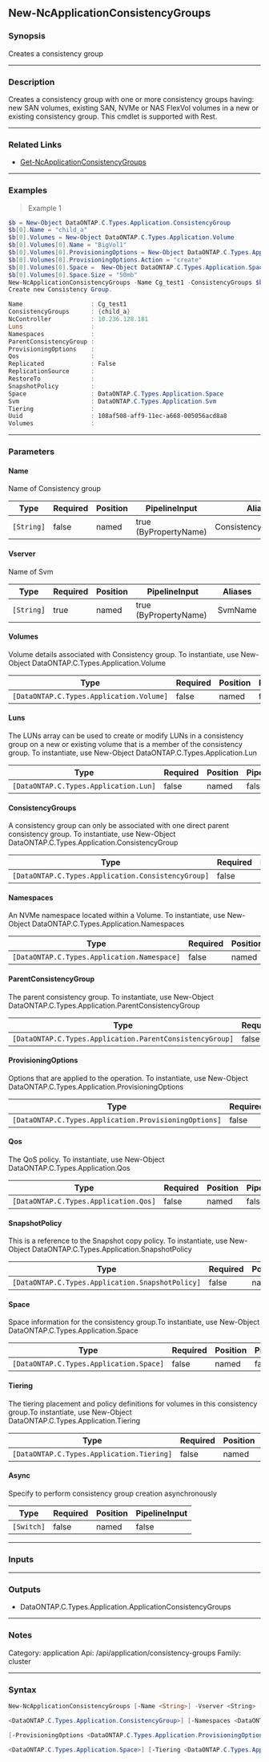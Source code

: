 New-NcApplicationConsistencyGroups
----------------------------------

### Synopsis
Creates a consistency group

---

### Description

Creates a consistency group with one or more consistency groups having:
new SAN volumes,
existing SAN, NVMe or NAS FlexVol volumes in a new or existing consistency group. This cmdlet is supported with Rest.

---

### Related Links
* [Get-NcApplicationConsistencyGroups](Get-NcApplicationConsistencyGroups)

---

### Examples
> Example 1

```PowerShell
$b = New-Object DataONTAP.C.Types.Application.ConsistencyGroup
$b[0].Name = "child_a"
$b[0].Volumes = New-Object DataONTAP.C.Types.Application.Volume
$b[0].Volumes[0].Name = "BigVol1"
$b[0].Volumes[0].ProvisioningOptions = New-Object DataONTAP.C.Types.Application.ProvisioningOptions
$b[0].Volumes[0].ProvisioningOptions.Action = "create"
$b[0].Volumes[0].Space =  New-Object DataONTAP.C.Types.Application.Space
$b[0].Volumes[0].Space.Size = "50mb"
New-NcApplicationConsistencyGroups -Name Cg_test1 -ConsistencyGroups $b -Vserver vs1
Create new Consistency Group.

Name                   : Cg_test1
ConsistencyGroups      : {child_a}
NcController           : 10.236.128.181
Luns                   :
Namespaces             :
ParentConsistencyGroup :
ProvisioningOptions    :
Qos                    :
Replicated             : False
ReplicationSource      :
RestoreTo              :
SnapshotPolicy         :
Space                  : DataONTAP.C.Types.Application.Space
Svm                    : DataONTAP.C.Types.Application.Svm
Tiering                :
Uuid                   : 108af508-aff9-11ec-a668-005056acd8a8
Volumes                :

```

---

### Parameters
#### **Name**
Name of Consistency group

|Type      |Required|Position|PipelineInput        |Aliases             |
|----------|--------|--------|---------------------|--------------------|
|`[String]`|false   |named   |true (ByPropertyName)|ConsistencyGroupName|

#### **Vserver**
Name of Svm

|Type      |Required|Position|PipelineInput        |Aliases|
|----------|--------|--------|---------------------|-------|
|`[String]`|true    |named   |true (ByPropertyName)|SvmName|

#### **Volumes**
Volume details associated with Consistency group. To instantiate, use New-Object DataONTAP.C.Types.Application.Volume

|Type                                    |Required|Position|PipelineInput|
|----------------------------------------|--------|--------|-------------|
|`[DataONTAP.C.Types.Application.Volume]`|false   |named   |false        |

#### **Luns**
The LUNs array can be used to create or modify LUNs in a consistency group on a new or existing volume that is a member of the consistency group. To instantiate, use New-Object DataONTAP.C.Types.Application.Lun

|Type                                 |Required|Position|PipelineInput|
|-------------------------------------|--------|--------|-------------|
|`[DataONTAP.C.Types.Application.Lun]`|false   |named   |false        |

#### **ConsistencyGroups**
A consistency group can only be associated with one direct parent consistency group. To instantiate, use New-Object DataONTAP.C.Types.Application.ConsistencyGroup

|Type                                              |Required|Position|PipelineInput|
|--------------------------------------------------|--------|--------|-------------|
|`[DataONTAP.C.Types.Application.ConsistencyGroup]`|false   |named   |false        |

#### **Namespaces**
An NVMe namespace located within a Volume. To instantiate, use New-Object DataONTAP.C.Types.Application.Namespaces

|Type                                       |Required|Position|PipelineInput|
|-------------------------------------------|--------|--------|-------------|
|`[DataONTAP.C.Types.Application.Namespace]`|false   |named   |false        |

#### **ParentConsistencyGroup**
The parent consistency group. To instantiate, use New-Object DataONTAP.C.Types.Application.ParentConsistencyGroup

|Type                                                    |Required|Position|PipelineInput|
|--------------------------------------------------------|--------|--------|-------------|
|`[DataONTAP.C.Types.Application.ParentConsistencyGroup]`|false   |named   |false        |

#### **ProvisioningOptions**
Options that are applied to the operation. To instantiate, use New-Object DataONTAP.C.Types.Application.ProvisioningOptions

|Type                                                 |Required|Position|PipelineInput|
|-----------------------------------------------------|--------|--------|-------------|
|`[DataONTAP.C.Types.Application.ProvisioningOptions]`|false   |named   |false        |

#### **Qos**
The QoS policy. To instantiate, use New-Object DataONTAP.C.Types.Application.Qos

|Type                                 |Required|Position|PipelineInput|
|-------------------------------------|--------|--------|-------------|
|`[DataONTAP.C.Types.Application.Qos]`|false   |named   |false        |

#### **SnapshotPolicy**
This is a reference to the Snapshot copy policy. To instantiate, use New-Object DataONTAP.C.Types.Application.SnapshotPolicy

|Type                                            |Required|Position|PipelineInput|
|------------------------------------------------|--------|--------|-------------|
|`[DataONTAP.C.Types.Application.SnapshotPolicy]`|false   |named   |false        |

#### **Space**
Space information for the consistency group.To instantiate, use New-Object DataONTAP.C.Types.Application.Space

|Type                                   |Required|Position|PipelineInput|
|---------------------------------------|--------|--------|-------------|
|`[DataONTAP.C.Types.Application.Space]`|false   |named   |false        |

#### **Tiering**
The tiering placement and policy definitions for volumes in this consistency group.To instantiate, use New-Object DataONTAP.C.Types.Application.Tiering

|Type                                     |Required|Position|PipelineInput|
|-----------------------------------------|--------|--------|-------------|
|`[DataONTAP.C.Types.Application.Tiering]`|false   |named   |false        |

#### **Async**
Specify to perform consistency group creation asynchronously

|Type      |Required|Position|PipelineInput|
|----------|--------|--------|-------------|
|`[Switch]`|false   |named   |false        |

---

### Inputs

---

### Outputs
* DataONTAP.C.Types.Application.ApplicationConsistencyGroups

---

### Notes
Category: application
Api: /api/application/consistency-groups
Family: cluster

---

### Syntax
```PowerShell
New-NcApplicationConsistencyGroups [-Name <String>] -Vserver <String> [-Volumes <DataONTAP.C.Types.Application.Volume>] [-Luns <DataONTAP.C.Types.Application.Lun>] [-ConsistencyGroups 
```
```PowerShell
<DataONTAP.C.Types.Application.ConsistencyGroup>] [-Namespaces <DataONTAP.C.Types.Application.Namespace>] [-ParentConsistencyGroup <DataONTAP.C.Types.Application.ParentConsistencyGroup>] 
```
```PowerShell
[-ProvisioningOptions <DataONTAP.C.Types.Application.ProvisioningOptions>] [-Qos <DataONTAP.C.Types.Application.Qos>] [-SnapshotPolicy <DataONTAP.C.Types.Application.SnapshotPolicy>] [-Space 
```
```PowerShell
<DataONTAP.C.Types.Application.Space>] [-Tiering <DataONTAP.C.Types.Application.Tiering>] [-Async] [<CommonParameters>]
```
